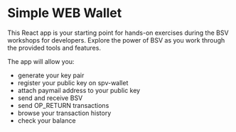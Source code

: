 # Simple WEB Wallet

This React app is your starting point for hands-on exercises during the BSV
workshops for developers. Explore the power of BSV as you work through the provided tools and features.

The app will allow you: 
- generate your key pair
- register your public key on spv-wallet
- attach paymail address to your public key
- send and receive BSV
- send OP_RETURN transactions
- browse your transaction history
- check your balance
